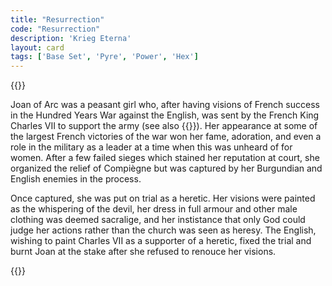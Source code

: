 ```yaml
---
title: "Resurrection"
code: "Resurrection"
description: 'Krieg Eterna'
layout: card
tags: ['Base Set', 'Pyre', 'Power', 'Hex']
---
```

{{<card-detail-page title="Resurrection" artwork="Joan of Arc by John Everett Millais (1865)" >}}
<p>
Joan of Arc was a peasant girl who, after having visions of French success in the Hundred Years War against the English, was sent by the French King Charles VII to support the army (see also {{<cardlink name="Knight" code="knight9">}}). Her appearance at some of the largest French victories of the war won her fame, adoration, and even a role in the military as a leader at a time when this was unheard of for women. After a few failed sieges which stained her reputation at court, she organized the relief of Compiègne but was captured by her Burgundian and English enemies in the process. 
</p>
<p>
Once captured, she was put on trial as a heretic. Her visions were painted as the whispering of the devil, her dress in full armour and other male clothing was deemed sacralige, and her instistance that only God could judge her actions rather than the church was seen as heresy. The English, wishing to paint Charles VII as a supporter of a heretic, fixed the trial and burnt Joan at the stake after she refused to renouce her visions.
</p>
<p>

</p>
{{</card-detail-page>}}